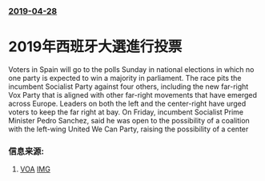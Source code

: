 ### [2019-04-28](/news/2019/04/28/index.md)

##### 
# 2019年西班牙大選進行投票 

Voters in Spain will go to the polls Sunday in national elections in which no one party is expected to win a majority in parliament. The race pits the incumbent Socialist Party against four others, including the new far-right Vox Party that is aligned with other far-right movements that have emerged across Europe. Leaders on both the left and the center-right have urged voters to keep the far right at bay. On Friday, incumbent Socialist Prime Minister Pedro Sanchez, said he was open to the possibility of a coalition with the left-wing United We Can Party, raising the possibility of a center


### 信息来源:

1. [VOA](https://www.voanews.com/a/spain-to-hold-national-elections-sunday-/4893512.html) [IMG](https://media.voltron.voanews.com/Drupal/01live-166/2019-06/BF57DD8D-1194-45A0-AE7E-C4C1BD45602D.jpg)
